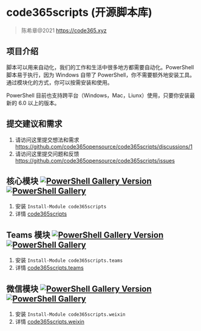 # code365scripts (开源脚本库)

> 陈希章@2021 <https://code365.xyz>

## 项目介绍

脚本可以用来自动化，我们的工作和生活中很多地方都需要自动化。PowerShell 脚本易于执行，因为 Windows 自带了 PowerShell，你不需要额外地安装工具。通过模块化的方式，你可以按需安装和使用。

PowerShell 目前也支持跨平台（Windows，Mac，Liunx）使用，只要你安装最新的 6.0 以上的版本。

## 提交建议和需求

1. 请访问这里提交想法和需求 <https://github.com/code365opensource/code365scripts/discussions/1>
1. 请访问这里提交问题和反馈 <https://github.com/code365opensource/code365scripts/issues>

## 核心模块 [![PowerShell Gallery Version](https://img.shields.io/powershellgallery/v/code365scripts?label=code365scripts)](https://www.powershellgallery.com/packages/code365scripts) [![PowerShell Gallery](https://img.shields.io/powershellgallery/dt/code365scripts)](https://www.powershellgallery.com/packages/code365scripts)

1. 安装 `Install-Module code365scripts`
1. 详情 [code365scripts](code365scripts\readme.md)

## Teams 模块 [![PowerShell Gallery Version](https://img.shields.io/powershellgallery/v/code365scripts.teams?label=code365scripts.teams)](https://www.powershellgallery.com/packages/code365scripts.teams) [![PowerShell Gallery](https://img.shields.io/powershellgallery/dt/code365scripts.teams)](https://www.powershellgallery.com/packages/code365scripts.teams)

1. 安装 `Install-Module code365scripts.teams`
1. 详情 [code365scripts.teams](./code365scripts.teams/readme.md)

## 微信模块 [![PowerShell Gallery Version](https://img.shields.io/powershellgallery/v/code365scripts.weixin?label=code365scripts.weixin)](https://www.powershellgallery.com/packages/code365scripts.weixin) [![PowerShell Gallery](https://img.shields.io/powershellgallery/dt/code365scripts.weixin)](https://www.powershellgallery.com/packages/code365scripts.weixin)

1. 安装 `Install-Module code365scripts.weixin`
1. 详情 [code365scripts.weixin](code365scripts.weixin\readmd.md)
